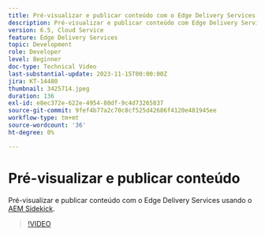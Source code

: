 ```yaml
---
title: Pré-visualizar e publicar conteúdo com o Edge Delivery Services
description: Pré-visualizar e publicar conteúdo com Edge Delivery Services com o AEM Sidekick
version: 6.5, Cloud Service
feature: Edge Delivery Services
topic: Development
role: Developer
level: Beginner
doc-type: Technical Video
last-substantial-update: 2023-11-15T00:00:00Z
jira: KT-14480
thumbnail: 3425714.jpeg
duration: 136
exl-id: e8ec372e-622e-4954-80df-9c4d73265837
source-git-commit: 9fef4b77a2c70c8cf525d42686f4120e481945ee
workflow-type: tm+mt
source-wordcount: '36'
ht-degree: 0%

---
```


# Pré-visualizar e publicar conteúdo

Pré-visualizar e publicar conteúdo com o Edge Delivery Services usando o [AEM Sidekick](./sidekick.md).

>[!VIDEO](https://video.tv.adobe.com/v/3425714/?learn=on)
